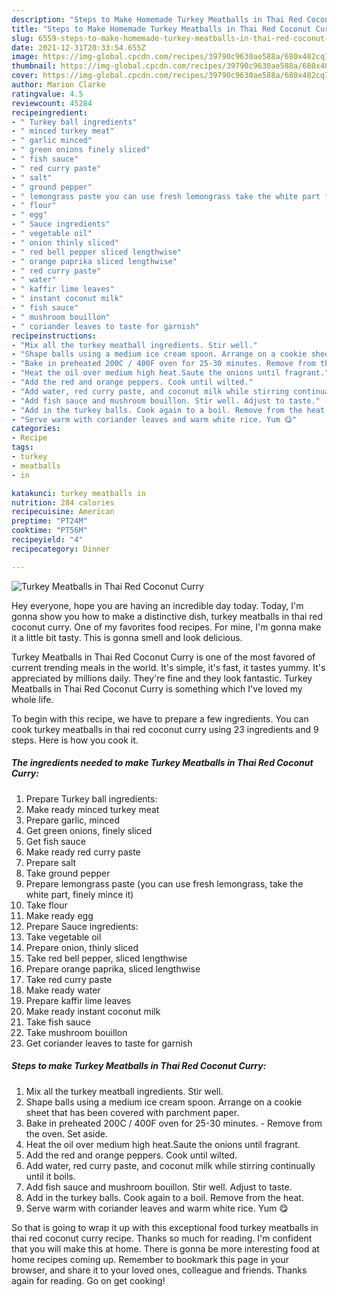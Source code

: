 ```yaml
---
description: "Steps to Make Homemade Turkey Meatballs in Thai Red Coconut Curry"
title: "Steps to Make Homemade Turkey Meatballs in Thai Red Coconut Curry"
slug: 6559-steps-to-make-homemade-turkey-meatballs-in-thai-red-coconut-curry
date: 2021-12-31T20:33:54.655Z
image: https://img-global.cpcdn.com/recipes/39790c9630ae588a/680x482cq70/turkey-meatballs-in-thai-red-coconut-curry-recipe-main-photo.jpg
thumbnail: https://img-global.cpcdn.com/recipes/39790c9630ae588a/680x482cq70/turkey-meatballs-in-thai-red-coconut-curry-recipe-main-photo.jpg
cover: https://img-global.cpcdn.com/recipes/39790c9630ae588a/680x482cq70/turkey-meatballs-in-thai-red-coconut-curry-recipe-main-photo.jpg
author: Marion Clarke
ratingvalue: 4.5
reviewcount: 45284
recipeingredient:
- " Turkey ball ingredients"
- " minced turkey meat"
- " garlic minced"
- " green onions finely sliced"
- " fish sauce"
- " red curry paste"
- " salt"
- " ground pepper"
- " lemongrass paste you can use fresh lemongrass take the white part finely mince it"
- " flour"
- " egg"
- " Sauce ingredients"
- " vegetable oil"
- " onion thinly sliced"
- " red bell pepper sliced lengthwise"
- " orange paprika sliced lengthwise"
- " red curry paste"
- " water"
- " kaffir lime leaves"
- " instant coconut milk"
- " fish sauce"
- " mushroom bouillon"
- " coriander leaves to taste for garnish"
recipeinstructions:
- "Mix all the turkey meatball ingredients. Stir well."
- "Shape balls using a medium ice cream spoon. Arrange on a cookie sheet that has been covered with parchment paper."
- "Bake in preheated 200C / 400F oven for 25-30 minutes. Remove from the oven. Set aside."
- "Heat the oil over medium high heat.Saute the onions until fragrant."
- "Add the red and orange peppers. Cook until wilted."
- "Add water, red curry paste, and coconut milk while stirring continually until it boils."
- "Add fish sauce and mushroom bouillon. Stir well. Adjust to taste."
- "Add in the turkey balls. Cook again to a boil. Remove from the heat."
- "Serve warm with coriander leaves and warm white rice. Yum 😋"
categories:
- Recipe
tags:
- turkey
- meatballs
- in

katakunci: turkey meatballs in 
nutrition: 284 calories
recipecuisine: American
preptime: "PT24M"
cooktime: "PT56M"
recipeyield: "4"
recipecategory: Dinner

---
```



![Turkey Meatballs in Thai Red Coconut Curry](https://img-global.cpcdn.com/recipes/39790c9630ae588a/680x482cq70/turkey-meatballs-in-thai-red-coconut-curry-recipe-main-photo.jpg)

Hey everyone, hope you are having an incredible day today. Today, I'm gonna show you how to make a distinctive dish, turkey meatballs in thai red coconut curry. One of my favorites food recipes. For mine, I'm gonna make it a little bit tasty. This is gonna smell and look delicious.



Turkey Meatballs in Thai Red Coconut Curry is one of the most favored of current trending meals in the world. It's simple, it's fast, it tastes yummy. It's appreciated by millions daily. They're fine and they look fantastic. Turkey Meatballs in Thai Red Coconut Curry is something which I've loved my whole life.


To begin with this recipe, we have to prepare a few ingredients. You can cook turkey meatballs in thai red coconut curry using 23 ingredients and 9 steps. Here is how you cook it.

<!--inarticleads1-->

##### The ingredients needed to make Turkey Meatballs in Thai Red Coconut Curry:

1. Prepare  Turkey ball ingredients:
1. Make ready  minced turkey meat
1. Prepare  garlic, minced
1. Get  green onions, finely sliced
1. Get  fish sauce
1. Make ready  red curry paste
1. Prepare  salt
1. Take  ground pepper
1. Prepare  lemongrass paste (you can use fresh lemongrass, take the white part, finely mince it)
1. Take  flour
1. Make ready  egg
1. Prepare  Sauce ingredients:
1. Take  vegetable oil
1. Prepare  onion, thinly sliced
1. Take  red bell pepper, sliced ​​lengthwise
1. Prepare  orange paprika, sliced ​​lengthwise
1. Take  red curry paste
1. Make ready  water
1. Prepare  kaffir lime leaves
1. Make ready  instant coconut milk
1. Take  fish sauce
1. Take  mushroom bouillon
1. Get  coriander leaves to taste for garnish




<!--inarticleads2-->

##### Steps to make Turkey Meatballs in Thai Red Coconut Curry:

1. Mix all the turkey meatball ingredients. Stir well.
1. Shape balls using a medium ice cream spoon. Arrange on a cookie sheet that has been covered with parchment paper.
1. Bake in preheated 200C / 400F oven for 25-30 minutes. - Remove from the oven. Set aside.
1. Heat the oil over medium high heat.Saute the onions until fragrant.
1. Add the red and orange peppers. Cook until wilted.
1. Add water, red curry paste, and coconut milk while stirring continually until it boils.
1. Add fish sauce and mushroom bouillon. Stir well. Adjust to taste.
1. Add in the turkey balls. Cook again to a boil. Remove from the heat.
1. Serve warm with coriander leaves and warm white rice. Yum 😋




So that is going to wrap it up with this exceptional food turkey meatballs in thai red coconut curry recipe. Thanks so much for reading. I'm confident that you will make this at home. There is gonna be more interesting food at home recipes coming up. Remember to bookmark this page in your browser, and share it to your loved ones, colleague and friends. Thanks again for reading. Go on get cooking!
